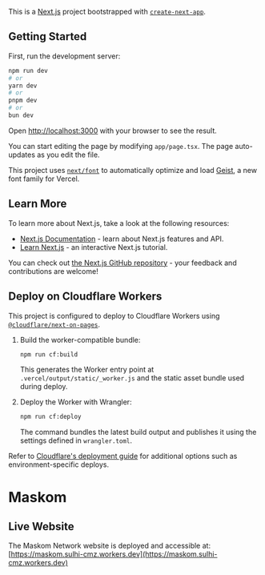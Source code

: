 This is a [Next.js](https://nextjs.org) project bootstrapped with [`create-next-app`](https://nextjs.org/docs/app/api-reference/cli/create-next-app).

## Getting Started

First, run the development server:

```bash
npm run dev
# or
yarn dev
# or
pnpm dev
# or
bun dev
```

Open [http://localhost:3000](http://localhost:3000) with your browser to see the result.

You can start editing the page by modifying `app/page.tsx`. The page auto-updates as you edit the file.

This project uses [`next/font`](https://nextjs.org/docs/app/building-your-application/optimizing/fonts) to automatically optimize and load [Geist](https://vercel.com/font), a new font family for Vercel.

## Learn More

To learn more about Next.js, take a look at the following resources:

- [Next.js Documentation](https://nextjs.org/docs) - learn about Next.js features and API.
- [Learn Next.js](https://nextjs.org/learn) - an interactive Next.js tutorial.

You can check out [the Next.js GitHub repository](https://github.com/vercel/next.js) - your feedback and contributions are welcome!

## Deploy on Cloudflare Workers

This project is configured to deploy to Cloudflare Workers using [`@cloudflare/next-on-pages`](https://github.com/cloudflare/next-on-pages).

1. Build the worker-compatible bundle:

   ```bash
   npm run cf:build
   ```

   This generates the Worker entry point at `.vercel/output/static/_worker.js` and the static asset bundle used during deploy.

2. Deploy the Worker with Wrangler:

   ```bash
   npm run cf:deploy
   ```

   The command bundles the latest build output and publishes it using the settings defined in `wrangler.toml`.

Refer to [Cloudflare's deployment guide](https://developers.cloudflare.com/workers/wrangler/get-started/) for additional options such as environment-specific deploys.

# Maskom

## Live Website

The Maskom Network website is deployed and accessible at: [https://maskom.sulhi-cmz.workers.dev](https://maskom.sulhi-cmz.workers.dev)
